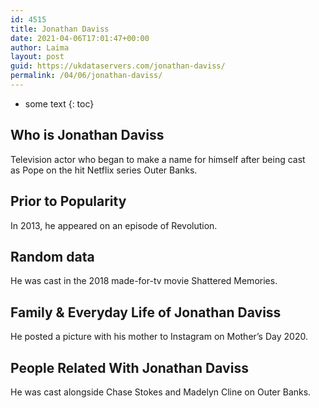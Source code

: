 ```yaml
---
id: 4515
title: Jonathan Daviss
date: 2021-04-06T17:01:47+00:00
author: Laima
layout: post
guid: https://ukdataservers.com/jonathan-daviss/
permalink: /04/06/jonathan-daviss/
---
```


* some text
{: toc}


## Who is Jonathan Daviss
                  
                  
                  
Television actor who began to make a name for himself after being cast as Pope on the hit Netflix series Outer Banks.
                  
              
            
              
            
                
                
                
## Prior to Popularity
                  
                  
                  
In 2013, he appeared on an episode of Revolution.
                  
              
            
              
            
                
                
                
## Random data
                  
                  
                  
He was cast in the 2018 made-for-tv movie Shattered Memories. 
                  
              
            
              
            
                
                
                
## Family & Everyday Life of Jonathan Daviss
                  
                  
                  
He posted a picture with his mother to Instagram on Mother&#8217;s Day 2020. 
                  
              
            
              
            
                
                
                
## People Related With Jonathan Daviss
                  
                  
                  
He was cast alongside Chase Stokes and Madelyn Cline on Outer Banks. 
                  
              
            
              
            
                
              
            
              
              
            
            
              
            
          
          
          